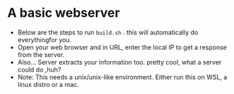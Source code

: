 # A basic webserver
- Below are the steps to run ```build.sh``` . this will automatically do everythingfor you.
- Open your web browser and in URL, enter the local IP to get a response from the server.
- Also... Server extracts your information too. pretty cool, what a server could do ,huh?
- Note: This needs a unix/unix-like environment. Either run this on WSL, a linux distro or a mac.
